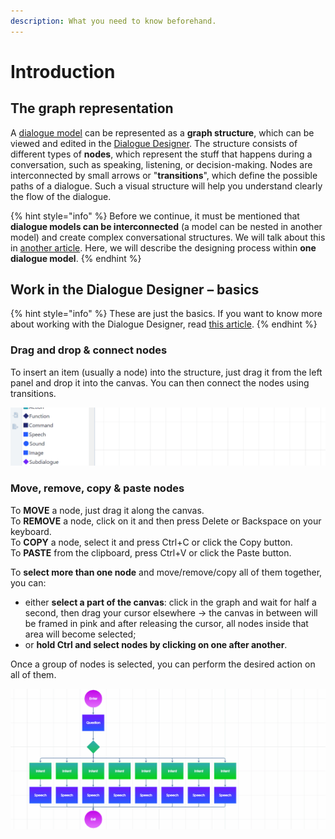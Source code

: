 ```yaml
---
description: What you need to know beforehand.
---
```


# Introduction

## The graph representation

A [dialogue model](create-dialogue.md) can be represented as a **graph structure**, which can be viewed and edited in the [Dialogue Designer](../../app/space/design/dialogue-designer.md). The structure consists of different types of **nodes**, which represent the stuff that happens during a conversation, such as speaking, listening, or decision-making. Nodes are interconnected by small arrows or "**transitions**", which define the possible paths of a dialogue. Such a visual structure will help you understand clearly the flow of the dialogue.

{% hint style="info" %}
Before we continue, it must be mentioned that **dialogue models can be interconnected** \(a model can be nested in another model\) and create complex conversational structures. We will talk about this in [another article](dialogue-linking.md). Here, we will describe the designing process within **one dialogue model**.
{% endhint %}

## Work in the Dialogue Designer – basics

{% hint style="info" %}
These are just the basics. If you want to know more about working with the Dialogue Designer, read [this article](../../app/space/design/dialogue-designer.md).
{% endhint %}

### Drag and drop & connect nodes

To insert an item \(usually a node\) into the structure, just drag it from the left panel and drop it into the canvas. You can then connect the nodes using transitions.

![Drag, drop, connect &#x2013; it&apos;s super easy!](../../.gitbook/assets/drag-and-drop.gif)

### Move, remove, copy & paste nodes

To **MOVE** a node, just drag it along the canvas.  
To **REMOVE** a node, click on it and then press Delete or Backspace on your keyboard.  
To **COPY** a node, select it and press Ctrl+C or click the Copy button.  
To **PASTE** from the clipboard, press Ctrl+V or click the Paste button.

To **select more than one node** and move/remove/copy all of them together, you can:

* either **select a part of the canvas**: click in the graph and wait for half a second, then drag your cursor elsewhere -&gt; the canvas in between will be framed in pink and after releasing the cursor, all nodes inside that area will become selected;
* or **hold Ctrl and select nodes by clicking on one after another**.

Once a group of nodes is selected, you can perform the desired action on all of them.

![](../../.gitbook/assets/group.gif)

